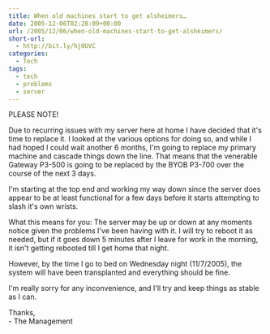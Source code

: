 ```yaml
---
title: When old machines start to get alsheimers…
date: 2005-12-06T02:28:09+00:00
url: /2005/12/06/when-old-machines-start-to-get-alsheimers/
short-url:
  - http://bit.ly/hj0UVC
categories:
  - Tech
tags:
  - tech
  - problems
  - server
---
```

PLEASE NOTE!

Due to recurring issues with my server here at home I have decided that it's time to replace it. I looked at the various options for doing so, and while I had hoped I could wait another 6 months, I'm going to replace my primary machine and cascade things down the line. That means that the venerable Gateway P3-500 is going to be replaced by the BYOB P3-700 over the course of the next 3 days.

I'm starting at the top end and working my way down since the server does appear to be at least functional for a few days before it starts attempting to slash it's own wrists.

What this means for you: The server may be up or down at any moments notice given the problems I've been having with it. I will try to reboot it as needed, but if it goes down 5 minutes after I leave for work in the morning, it isn't getting rebooted till I get home that night.

However, by the time I go to bed on Wednesday night (11/7/2005), the system will have been transplanted and everything should be fine.

I'm really sorry for any inconvenience, and I'll try and keep things as stable as I can.

Thanks,<br /> - The Management